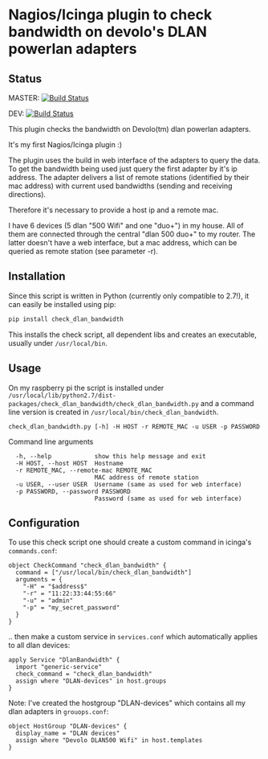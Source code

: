 # Nagios/Icinga plugin to check bandwidth on devolo's DLAN powerlan adapters

## Status
MASTER: [![Build Status](https://travis-ci.org/hoentschrode/check_dlan_bandwidth.svg?branch=master)](https://travis-ci.org/hoentschrode/check_dlan_bandwidth)

DEV: [![Build Status](https://travis-ci.org/hoentschrode/check_dlan_bandwidth.svg?branch=dev)](https://travis-ci.org/hoentschrode/check_dlan_bandwidth)

This plugin checks the bandwidth on Devolo(tm) dlan powerlan adapters. 

It's my first Nagios/Icinga plugin :)

The plugin uses the build in web interface of the adapters to query the data. To get the bandwidth being used just query the first adapter by it's ip address. The adapter delivers a list of remote stations (identified by their mac address) with current used bandwidths (sending and receiving directions). 

Therefore it's necessary to provide a host ip and a remote mac.

I have 6 devices (5 dlan "500 Wifi" and one "duo+") in my house. All of them are connected through the central "dlan 500 duo+" to my router. The latter doesn't have a web interface, but a mac address, which can be queried as remote station (see parameter -r).  

## Installation
Since this script is written in Python (currently only compatible to 2.7!), it can easily be installed using pip:
```bash
pip install check_dlan_bandwidth
```

This installs the check script, all dependent libs and creates an executable, usually under ``/usr/local/bin``. 

## Usage
On my raspberry pi the script is installed under ``/usr/local/lib/python2.7/dist-packages/check_dlan_bandwidth/check_dlan_bandwidth.py`` and a command line version is created in ``/usr/local/bin/check_dlan_bandwidth``. 

```
check_dlan_bandwidth.py [-h] -H HOST -r REMOTE_MAC -u USER -p PASSWORD
```

Command line arguments
```
  -h, --help            show this help message and exit
  -H HOST, --host HOST  Hostname
  -r REMOTE_MAC, --remote-mac REMOTE_MAC
                        MAC address of remote station
  -u USER, --user USER  Username (same as used for web interface)
  -p PASSWORD, --password PASSWORD
                        Password (same as used for web interface)
```

## Configuration
To use this check script one should create a custom command in icinga's ``commands.conf``:
```
object CheckCommand "check_dlan_bandwidth" {
  command = ["/usr/local/bin/check_dlan_bandwidth"]
  arguments = {
    "-H" = "$address$"
    "-r" = "11:22:33:44:55:66"
    "-u" = "admin"
    "-p" = "my_secret_password"
  }
}

```

.. then make a custom service in ``services.conf`` which automatically applies to all dlan devices:
```
apply Service "DlanBandwidth" {
  import "generic-service"
  check_command = "check_dlan_bandwidth"
  assign where "DLAN-devices" in host.groups
}
```

Note: I've created the hostgroup "DLAN-devices" which contains all my dlan adapters in ``grouops.conf``:
```
object HostGroup "DLAN-devices" {
  display_name = "DLAN devices"
  assign where "Devolo DLAN500 Wifi" in host.templates
}
```

